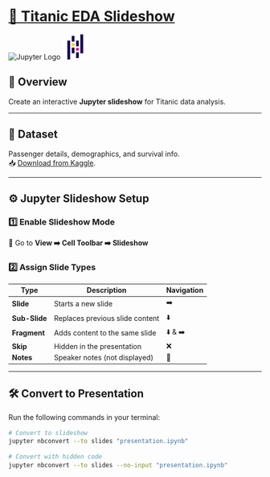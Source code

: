 # [🎥 Titanic EDA Slideshow](https://nisanman.github.io/Kaggle/#/)

![Jupyter Logo](https://upload.wikimedia.org/wikipedia/commons/3/38/Jupyter_logo.svg)
<a href="https://pandas.pydata.org/" target="_blank"><img src="https://raw.githubusercontent.com/devicons/devicon/master/icons/pandas/pandas-original.svg" width="50"/></a>
## 📌 Overview
Create an interactive **Jupyter slideshow** for Titanic data analysis.

---

## 📂 Dataset
Passenger details, demographics, and survival info.  
📥 [Download from Kaggle](https://www.kaggle.com/competitions/titanic/data).

---

## ⚙️ Jupyter Slideshow Setup
### **1️⃣ Enable Slideshow Mode**
🔹 Go to **View ➡️ Cell Toolbar ➡️ Slideshow**

### **2️⃣ Assign Slide Types**
| Type       | Description                          | Navigation |
|------------|--------------------------------------|------------|
| **Slide**      | Starts a new slide                  | ➡️ |
| **Sub-Slide**  | Replaces previous slide content    | ⬇️ |
| **Fragment**   | Adds content to the same slide     | ⬇️ & ➡️ |
| **Skip**       | Hidden in the presentation         | ❌ |
| **Notes**      | Speaker notes (not displayed)      | 📝 |

---

## 🛠 Convert to Presentation
Run the following commands in your terminal:

```bash
# Convert to slideshow
jupyter nbconvert --to slides "presentation.ipynb"
```
```bash
# Convert with hidden code
jupyter nbconvert --to slides --no-input "presentation.ipynb"
```
